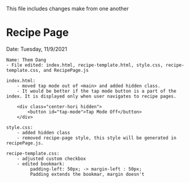 This file includes changes make from one another

# Recipe Page

Date: Tuesday, 11/9/2021
   
    Name: Them Dang
    - File edited: index.html, recipe-template.html, style.css, recipe-template.css, and RecipePage.js
    
    index.html:
        - moved tap mode out of <main> and added hidden class.
        - It would be better if the tap mode button is a part of the index. It is displayed only when user navigates to recipe pages.

        <div class="center-hori hidden">
            <button id="tap-mode">Tap Mode Off</button>
        </div>

    style.css:
        - added hidden class 
        - removed recipe-page style, this style will be generated in recipePage.js.

    recipe-template.css:
        - adjusted custom checkbox
        - edited bookmark:
             padding-left: 50px; -> margin-left : 50px;
             Padding extends the bookmar, margin doesn't
    